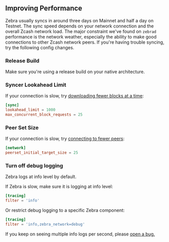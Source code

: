 ## Improving Performance

Zebra usually syncs in around three days on Mainnet and half a day on
Testnet. The sync speed depends on your network connection and the overall Zcash
network load. The major constraint we've found on `zebrad` performance is the
network weather, especially the ability to make good connections to other Zcash
network peers. If you're having trouble syncing, try the following config
changes.

### Release Build

Make sure you're using a release build on your native architecture.

### Syncer Lookahead Limit

If your connection is slow, try
[downloading fewer blocks at a time](https://doc.zebra.zfnd.org/zebrad/config/struct.SyncSection.html#structfield.lookahead_limit):

```toml
[sync]
lookahead_limit = 1000
max_concurrent_block_requests = 25
```

### Peer Set Size

If your connection is slow, try [connecting to fewer peers](https://doc.zebra.zfnd.org/zebra_network/struct.Config.html#structfield.peerset_initial_target_size):

```toml
[network]
peerset_initial_target_size = 25
```

### Turn off debug logging

Zebra logs at info level by default.

If Zebra is slow, make sure it is logging at info level:

```toml
[tracing]
filter = 'info'
```

Or restrict debug logging to a specific Zebra component:

```toml
[tracing]
filter = 'info,zebra_network=debug'
```

If you keep on seeing multiple info logs per second, please
[open a bug.](https://github.com/ZcashFoundation/zebra/issues/new/choose)
